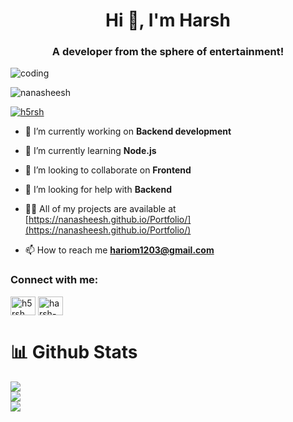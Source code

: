 <h1 align="center">Hi 👋, I'm Harsh</h1>
<h3 align="center">A developer from the sphere of entertainment!</h3>
<img src="https://private-user-images.githubusercontent.com/132205558/346613259-9e9cde9e-5603-4dd4-8809-8dfef61c6416.png?jwt=eyJhbGciOiJIUzI1NiIsInR5cCI6IkpXVCJ9.eyJpc3MiOiJnaXRodWIuY29tIiwiYXVkIjoicmF3LmdpdGh1YnVzZXJjb250ZW50LmNvbSIsImtleSI6ImtleTUiLCJleHAiOjE3MjUzMDY3NjAsIm5iZiI6MTcyNTMwNjQ2MCwicGF0aCI6Ii8xMzIyMDU1NTgvMzQ2NjEzMjU5LTllOWNkZTllLTU2MDMtNGRkNC04ODA5LThkZmVmNjFjNjQxNi5wbmc_WC1BbXotQWxnb3JpdGhtPUFXUzQtSE1BQy1TSEEyNTYmWC1BbXotQ3JlZGVudGlhbD1BS0lBVkNPRFlMU0E1M1BRSzRaQSUyRjIwMjQwOTAyJTJGdXMtZWFzdC0xJTJGczMlMkZhd3M0X3JlcXVlc3QmWC1BbXotRGF0ZT0yMDI0MDkwMlQxOTQ3NDBaJlgtQW16LUV4cGlyZXM9MzAwJlgtQW16LVNpZ25hdHVyZT1kNzliYTg4N2Q2ZjQzNTRkN2YzOTM4ODI1ODUwMjFlNWU4ZWI2NzdjMTJkMmRmMWM1YjM0MmY4OGZkOGViOWJiJlgtQW16LVNpZ25lZEhlYWRlcnM9aG9zdCZhY3Rvcl9pZD0wJmtleV9pZD0wJnJlcG9faWQ9MCJ9.pFePF4uKGwZZaXdPL2OnKGWTOa0sE-75VxtRW6Ih8aA" align="center" alt="coding"  />

<p align="left"> <img src="https://komarev.com/ghpvc/?username=nanasheesh&label=Profile%20views&color=0e75b6&style=flat" alt="nanasheesh" /> </p>

<p align="left"> <a href="https://twitter.com/h5rsh" target="blank"><img src="https://img.shields.io/twitter/follow/h5rsh?logo=twitter&style=for-the-badge" alt="h5rsh" /></a> </p>

- 🔭 I’m currently working on **Backend development**

- 🌱 I’m currently learning **Node.js**

- 👯 I’m looking to collaborate on **Frontend**

- 🤝 I’m looking for help with **Backend**

- 👨‍💻 All of my projects are available at [https://nanasheesh.github.io/Portfolio/](https://nanasheesh.github.io/Portfolio/)

- 📫 How to reach me **hariom1203@gmail.com**

<h3 align="left">Connect with me:</h3>
<p align="left">
<a href="https://twitter.com/h5rsh" target="blank"><img align="center" src="https://raw.githubusercontent.com/rahuldkjain/github-profile-readme-generator/master/src/images/icons/Social/twitter.svg" alt="h5rsh" height="30" width="40" /></a>
<a href="https://linkedin.com/in/h5rsh/" target="blank"><img align="center" src="https://raw.githubusercontent.com/rahuldkjain/github-profile-readme-generator/master/src/images/icons/Social/linked-in-alt.svg" alt="harsh-7297b61aa" height="30" width="40" /></a>
</p>



<h1>📊 Github Stats</h1>

![](https://github-readme-stats.vercel.app/api?username=nanasheesh&theme=dark&hide_border=false&include_all_commits=false&count_private=false)<br/>
![](https://github-readme-streak-stats.herokuapp.com/?user=nanasheesh&theme=dark&hide_border=false)<br/>
![](https://github-readme-stats.vercel.app/api/top-langs/?username=nanasheesh&theme=dark&hide_border=false&include_all_commits=false&count_private=false&layout=compact)
